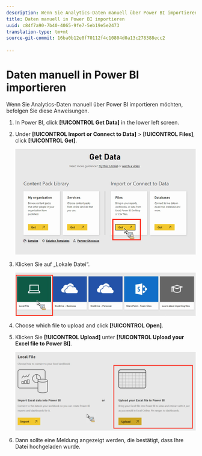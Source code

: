 ```yaml
---
description: Wenn Sie Analytics-Daten manuell über Power BI importieren möchten, befolgen Sie diese Anweisungen.
title: Daten manuell in Power BI importieren
uuid: c84f7a90-7b40-4065-9fe7-5eb19e5e2473
translation-type: tm+mt
source-git-commit: 16ba0b12e0f70112f4c10804d0a13c278388ecc2

---
```



# Daten manuell in Power BI importieren

Wenn Sie Analytics-Daten manuell über Power BI importieren möchten, befolgen Sie diese Anweisungen.

1. In Power BI, click **[!UICONTROL Get Data]** in the lower left screen.
1. Under **[!UICONTROL Import or Connect to Data]** > **[!UICONTROL Files]**, click **[!UICONTROL Get]**.

   ![](assets/get-data.png)

1. Klicken Sie auf „Lokale Datei“.

   ![](assets/local-file.png)

1. Choose which file to upload and click **[!UICONTROL Open]**.
1. Klicken Sie **[!UICONTROL Upload]** unter **[!UICONTROL Upload your Excel file to Power BI]**.

   ![](assets/upload-excel-file.png)

1. Dann sollte eine Meldung angezeigt werden, die bestätigt, dass Ihre Datei hochgeladen wurde.

